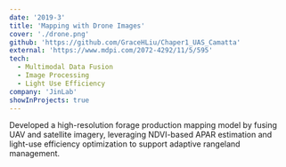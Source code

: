 ```yaml
---
date: '2019-3'
title: 'Mapping with Drone Images'
cover: './drone.png'
github: 'https://github.com/GraceHLiu/Chaper1_UAS_Camatta'
external: 'https://www.mdpi.com/2072-4292/11/5/595'
tech:
  - Multimodal Data Fusion
  - Image Processing
  - Light Use Efficiency
company: 'JinLab'
showInProjects: true
---
```


Developed a high-resolution forage production mapping model by fusing UAV and satellite imagery, leveraging NDVI-based APAR estimation and light-use efficiency optimization to support adaptive rangeland management.
